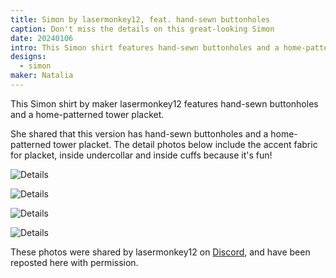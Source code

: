 ```yaml
---
title: Simon by lasermonkey12, feat. hand-sewn buttonholes
caption: Don't miss the details on this great-looking Simon
date: 20240106
intro: This Simon shirt features hand-sewn buttonholes and a home-patterned tower placket.
designs:
  - simon
maker: Natalia
---
```


This Simon shirt by maker lasermonkey12 features hand-sewn buttonholes and a home-patterned tower placket.

She shared that this version has hand-sewn buttonholes and a home-patterned tower placket. The detail photos below include the accent fabric for placket, inside undercollar and inside cuffs because it's fun!

![Details](https://imagedelivery.net/ouSuR9yY1bHt-fuAokSA5Q/showcase-simon-by-lasermonkey12-feat-hand-sewn-buttonholes-2/public "Details")

![Details](https://imagedelivery.net/ouSuR9yY1bHt-fuAokSA5Q/showcase-simon-by-lasermonkey12-feat-hand-sewn-buttonholes-3/public "Details")

![Details](https://imagedelivery.net/ouSuR9yY1bHt-fuAokSA5Q/showcase-simon-by-lasermonkey12-feat-hand-sewn-buttonholes-4/public "Details")

![Details](https://imagedelivery.net/ouSuR9yY1bHt-fuAokSA5Q/showcase-simon-by-lasermonkey12-feat-hand-sewn-buttonholes-1/public "Details")

These photos were shared by lasermonkey12 on [Discord](https://discord.freesewing.org/), and have been reposted here with permission.
